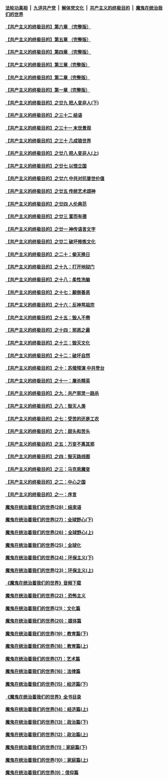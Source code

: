 

####  [法轮功真相](../../../../basic/blob/master/README.md?t=06111931) &nbsp;|&nbsp; [九评共产党](../../../../9ping.md/blob/master/README.md?t=06111931) &nbsp;|&nbsp; [解体党文化](../../../../jtdwh.md/blob/master/README.md?t=06111931)  &nbsp;|&nbsp; [共产主义的终极目的](../../../../gczydzjmd.md/blob/master/README.md?t=06111931) &nbsp;|&nbsp; [魔鬼在统治我们的世界](../../../../mgztzwmdsj.md/blob/master/README.md?t=06111931) 

#### [【共产主义的终极目的】第六章 （完整版）](../pages/nsc422/n11428913.md?t=06111931) 

#### [【共产主义的终极目的】第五章 （完整版）](../pages/nsc422/n11428912.md?t=06111931) 

#### [【共产主义的终极目的】第四章 （完整版）](../pages/nsc422/n11428907.md?t=06111931) 

#### [【共产主义的终极目的】第三章（完整版）](../pages/nsc422/n11428848.md?t=06111931) 

#### [【共产主义的终极目的】第二章（完整版）](../pages/nsc422/n11428831.md?t=06111931) 

#### [【共产主义的终极目的】第一章（完整版）](../pages/nsc422/n11417651.md?t=06111931) 

#### [【共产主义的终极目的】之廿九 把人变非人(下)](../pages/nsc422/n11344140.md?t=06111931) 

#### [【共产主义的终极目的】之三十二 结语](../pages/nsc422/n11360535.md?t=06111931) 

#### [【共产主义的终极目的】之三十一 末世景观](../pages/nsc422/n11351129.md?t=06111931) 

#### [【共产主义的终极目的】之三十 几成狼世界](../pages/nsc422/n11348280.md?t=06111931) 

#### [【共产主义的终极目的】之廿八 把人变非人(上)](../pages/nsc422/n11340492.md?t=06111931) 

#### [【共产主义的终极目的】之廿七 以恨立国](../pages/nsc422/n11336944.md?t=06111931) 

#### [【共产主义的终极目的】之廿六 中共对抗普世价值](../pages/nsc422/n11324785.md?t=06111931) 

#### [【共产主义的终极目的】之廿五 传统艺术颂神](../pages/nsc422/n11296396.md?t=06111931) 

#### [【共产主义的终极目的】之廿四 人伦典范](../pages/nsc422/n11296397.md?t=06111931) 

#### [【共产主义的终极目的】之廿三 富而有德](../pages/nsc422/n11283598.md?t=06111931) 

#### [【共产主义的终极目的】之廿一 神传语言文字](../pages/nsc422/n11263265.md?t=06111931) 

#### [【共产主义的终极目的】之廿二 破坏修炼文化](../pages/nsc422/n11245728.md?t=06111931) 

#### [【共产主义的终极目的】之二十：偷天换日](../pages/nsc422/n11238846.md?t=06111931) 

#### [【共产主义的终极目的】之十九：打开地狱门](../pages/nsc422/n11206376.md?t=06111931) 

#### [【共产主义的终极目的】之十八：柔性洗脑](../pages/nsc422/n11199994.md?t=06111931) 

#### [【共产主义的终极目的】之十七：颠倒善恶](../pages/nsc422/n11179782.md?t=06111931) 

#### [【共产主义的终极目的】之十六：反神骂祖宗](../pages/nsc422/n11166798.md?t=06111931) 

#### [【共产主义的终极目的】之十五：毁人不倦](../pages/nsc422/n11166792.md?t=06111931) 

#### [【共产主义的终极目的】之十四：邪恶之最](../pages/nsc422/n11150249.md?t=06111931) 

#### [【共产主义的终极目的】之十三：毁灭文化](../pages/nsc422/n11135227.md?t=06111931) 

#### [【共产主义的终极目的】之十二：破坏自然](../pages/nsc422/n11135214.md?t=06111931) 

#### [【共产主义的终极目的】之十：苏俄预演 中共登台](../pages/nsc422/n11118424.md?t=06111931) 

#### [【共产主义的终极目的】之十一：屠杀精英](../pages/nsc422/n11118442.md?t=06111931) 

#### [【共产主义的终极目的】之九：共产邪灵一路杀](../pages/nsc422/n11114139.md?t=06111931) 

#### [【共产主义的终极目的】之八：毁灭人类](../pages/nsc422/n11108503.md?t=06111931) 

#### [【共产主义的终极目的】之七：受苦的还是工农](../pages/nsc422/n11101809.md?t=06111931) 

#### [【共产主义的终极目的】之六：甜头和苦头](../pages/nsc422/n11096971.md?t=06111931) 

#### [【共产主义的终极目的】之五：万变不离其邪](../pages/nsc422/n11091285.md?t=06111931) 

#### [【共产主义的终极目的】之四：毁灭路线图](../pages/nsc422/n11086284.md?t=06111931) 

#### [【共产主义的终极目的】之三：马克思魔变](../pages/nsc422/n11061941.md?t=06111931) 

#### [【共产主义的终极目的】之二：中心之国](../pages/nsc422/n11047728.md?t=06111931) 

#### [【共产主义的终极目的】之一：序言](../pages/nsc422/n11086077.md?t=06111931) 

#### [魔鬼在统治着我们的世界(28)：结束语](../pages/nsc422/n10936246.md?t=06111931) 

#### [魔鬼在统治着我们的世界(27)：全球野心(下)](../pages/nsc422/n10928319.md?t=06111931) 

#### [魔鬼在统治着我们的世界(26)：全球野心(上)](../pages/nsc422/n10900318.md?t=06111931) 

#### [魔鬼在统治着我们的世界(25)：全球化](../pages/nsc422/n10788205.md?t=06111931) 

#### [魔鬼在统治着我们的世界(24)：环保主义(下)](../pages/nsc422/n10695307.md?t=06111931) 

#### [魔鬼在统治着我们的世界(23)：环保主义(上)](../pages/nsc422/n10688613.md?t=06111931) 

#### [《魔鬼在统治着我们的世界》音频下载](../pages/nsc422/n10635553.md?t=06111931) 

#### [魔鬼在统治着我们的世界(22)：恐怖主义](../pages/nsc422/n10614727.md?t=06111931) 

#### [魔鬼在统治着我们的世界(21)：文化篇](../pages/nsc422/n10597706.md?t=06111931) 

#### [魔鬼在统治着我们的世界(20)：媒体篇](../pages/nsc422/n10586579.md?t=06111931) 

#### [魔鬼在统治着我们的世界(19)：教育篇(下)](../pages/nsc422/n10564808.md?t=06111931) 

#### [魔鬼在统治着我们的世界(18)：教育篇(上)](../pages/nsc422/n10526970.md?t=06111931) 

#### [魔鬼在统治着我们的世界(17)：艺术篇](../pages/nsc422/n10499093.md?t=06111931) 

#### [魔鬼在统治着我们的世界(16)：法律篇](../pages/nsc422/n10485969.md?t=06111931) 

#### [魔鬼在统治着我们的世界(15)：经济篇(下)](../pages/nsc422/n10469975.md?t=06111931) 

#### [《魔鬼在统治着我们的世界》全书目录](../pages/nsc422/n10464261.md?t=06111931) 

#### [魔鬼在统治着我们的世界(14)：经济篇(上)](../pages/nsc422/n10457370.md?t=06111931) 

#### [魔鬼在统治着我们的世界(13)：政治篇(下)](../pages/nsc422/n10448270.md?t=06111931) 

#### [魔鬼在统治着我们的世界(12)：政治篇(上)](../pages/nsc422/n10444576.md?t=06111931) 

#### [魔鬼在统治着我们的世界(11)：家庭篇(下)](../pages/nsc422/n10440961.md?t=06111931) 

#### [魔鬼在统治着我们的世界(10)：家庭篇(上)](../pages/nsc422/n10435448.md?t=06111931) 

#### [魔鬼在统治着我们的世界(9)：信仰篇](../pages/nsc422/n10432159.md?t=06111931) 

